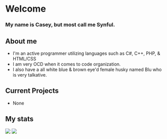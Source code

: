 <h1>Welcome</h1>

<h3>My name is Casey, but most call me Synful.</h3>

<h2>About me</h2>
<ul>
  <li>I'm an active programmer utilizing languages such as C#, C++, PHP, & HTML/CSS</li>
  <li>I am very OCD when it comes to code organization.</li>
  <li>I also have a all white blue & brown eye'd female husky named Blu who is very talkative.</li>
</ul>

<h2>Current Projects</h2>
<ul>
  <li>None</li>
</ul>

<h2>My stats</h2>

<img src="https://github-readme-stats.vercel.app/api?username=synful&show_icons=true&theme=midnight-purple&count_private=true&include_all_commits=true">
<img src="https://github-readme-stats.vercel.app/api/top-langs/?username=synful&theme=midnight-purple&layout=compact">
